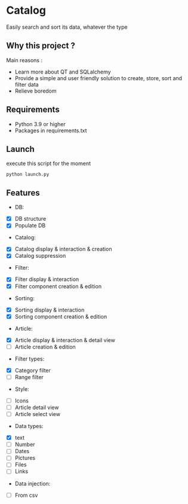# Catalog
Easily search and sort its data, whatever the type

## Why this project ?

Main reasons :
- Learn more about QT and SQLalchemy
- Provide a simple and user friendly solution to create, store, sort and filter data
- Relieve boredom

## Requirements

- Python 3.9 or higher  
- Packages in requirements.txt

## Launch

execute this script for the moment
````shell script
python launch.py
````

## Features

- DB:
- [x] DB structure
- [x] Populate DB
- Catalog:
- [x] Catalog display & interaction & creation
- [x] Catalog suppression
- Filter:
- [x] Filter display & interaction
- [x] Filter component creation & edition
- Sorting:
- [x] Sorting display & interaction
- [x] Sorting component creation & edition
- Article:
- [x] Article display & interaction & detail view
- [ ] Article creation & edition
- Filter types:
- [x] Category filter
- [ ] Range filter
- Style:
- [ ] Icons
- [ ] Article detail view
- [ ] Article select view
- Data types:
- [x] text
- [ ] Number
- [ ] Dates
- [ ] Pictures
- [ ] Files
- [ ] Links
- Data injection:
- [ ] From csv
